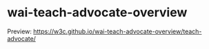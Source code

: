 # wai-teach-advocate-overview

Preview: https://w3c.github.io/wai-teach-advocate-overview/teach-advocate/